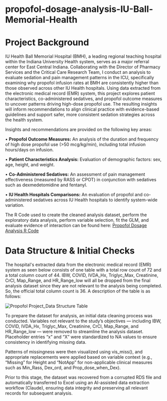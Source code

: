# propofol-dosage-analysis-IU-Ball-Memorial-Health

# Project Background
IU Health Ball Memorial Hospital (BMH), a leading regional teaching hospital within the Indiana University Health system, serves as a major referral center for East Central Indiana. Collaborating with the Director of Pharmacy Services and the Critical Care Research Team, I conduct an analysis to evaluate sedation and pain management patterns in the ICU, specifically examining why propofol infusion rates at BMH are consistently higher than those observed across other IU Health hospitals. Using data extracted from the electronic medical record (EMR) system, this project explores patient characteristics, co-administered sedatives, and propofol outcome measures to uncover patterns driving high-dose propofol use. The resulting insights will inform recommendations to align clinical practice with evidence-based guidelines and support safer, more consistent sedation strategies across the health system.

Insights and recommendations are provided on the following key areas:

•	**Propofol Outcome Measures:** An analysis of the duration and frequency of high dose propofol use (>50 mcg/kg/min), including total infusion hours/days on infusion.

•	**Patient Characteristics Analysis:** Evaluation of demographic factors: sex, age, height, and weight.

•	**Co-Administered Sedatives:** An assessment of pain management effectiveness (measured by RASS or CPOT) in conjunction with sedatives such as dexmedetomidine and fentanyl.

•	**IU Health Hospitals Comparisons:** An evaluation of propofol and co-administered sedatives across IU Health hospitals to identify system-wide variation.


The R Code used to create the cleaned analysis dataset, perform the exploratory data analysis, perform variable selection, fit the GLM, and evaluate evidence of interaction can be found here: [Propofol Dosage Analysis R Code](https://github.com/jasminsc16/propofol-dosage-analysis-IU-Health-Ball-Memorial-Hospital/blob/main/Propofol%20Dosage%20Analysis%20IU%20Health%20Ball%20Memorial%20Hospital.Rmd)



# Data Structure & Initial Checks

The hospital's extracted data from the electronic medical record (EMR) system as seen below consists of one table with a total row count of 72 and a total column count of 44. IBW, COVID, IVDA_Hx, Triglyc_Max, Creatinine, CrCl, Map_Range, and HR_Range_low will all be dropped from the final analysis dataset since they are not relevant to the analysis being completed. So, the official total column count is 36. A description of the table is as follows:

![Propofol Project_Data Structure Table](https://github.com/user-attachments/assets/bbf683ed-1210-4e6d-b52a-6bdf7d3f0f3d)

To prepare the dataset for analysis, an initial data cleaning process was conducted. Variables not relevant to the study’s objectives — including IBW, COVID, IVDA_Hx, Triglyc_Max, Creatinine, CrCl, Map_Range, and HR_Range_low — were removed to streamline the analysis dataset. Placeholder entries “x” and “X” were standardized to NA values to ensure consistency in identifying missing data.

Patterns of missingness were then visualized using vis_miss(), and appropriate replacements were applied based on variable context (e.g., “Missing” for Height and “NotApp” for non-applicable clinical measures such as Min_Rass, Dex_ord, and Prop_dose_when_Dex).

Prior to this stage, the dataset was recovered from a corrupted RDS file and automatically transferred to Excel using an AI-assisted data extraction workflow (Claude), ensuring data integrity and preserving all relevant records for subsequent analysis.

